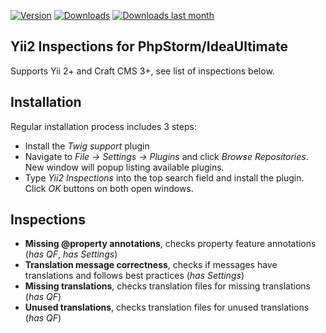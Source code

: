 [![Version](http://phpstorm.espend.de/badge/9400/version)](https://plugins.jetbrains.com/plugin/9400)
[![Downloads](http://phpstorm.espend.de/badge/9400/downloads)](https://plugins.jetbrains.com/plugin/9400)
[![Downloads last month](http://phpstorm.espend.de/badge/9400/last-month)](https://plugins.jetbrains.com/plugin/9400)


Yii2 Inspections for PhpStorm/IdeaUltimate
---
Supports Yii 2+ and Craft CMS 3+, see list of inspections below.

Installation
---

Regular installation process includes 3 steps:
- Install the *Twig support* plugin
- Navigate to *File -> Settings -> Plugins* and click *Browse Repositories*. New window will popup listing available plugins. 
- Type *Yii2 Inspections* into the top search field and install the plugin. Click *OK* buttons on both open windows.

Inspections
---
- **Missing @property annotations**, checks property feature annotations (*has QF*, *has Settings*)
- **Translation message correctness**, checks if messages have translations and follows best practices (*has Settings*)
- **Missing translations**, checks translation files for missing translations (*has QF*)
- **Unused translations**, checks translation files for unused translations (*has QF*)